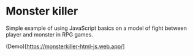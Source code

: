 # Monster killer

Simple example of using JavaScript basics on a model of fight between player and monster in RPG games.

(Demo)[https://monsterkiller-html-js.web.app/]
